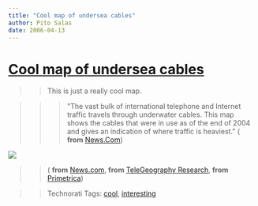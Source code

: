 ```yaml
---
title: "Cool map of undersea cables"
author: Pito Salas
date: 2006-04-13
---
```

# [Cool map of undersea cables](None)



>>

>> This is just a really cool map.

>>

>>> "The vast bulk of international telephone and Internet traffic travels
through underwater cables. This map shows the cables that were in use as of
the end of 2004 and gives an indication of where traffic is heaviest." (
**from**
[News.Com](<http://news.com.com/2300-1033_3-6035611-1.html?part=rss&tag=6035611&subj=news>))

>>

>>
![](https://i0.wp.com/news.com.com//i/ne/p/2006/020306cablemap_550x300.gif?w=584)

>>

>> ( **from**
[News.com](<http://news.com.com/2300-1033_3-6035611-1.html?part=rss&tag=6035611&subj=news>),
**from** [TeleGeography Research](<http://www.telegeography.com/index.php>),
**from** [Primetrica](<http://www.primetrica.com/>))

>>

>> Technorati Tags: [cool](<http://www.technorati.com/tag/cool>),
[interesting](<http://www.technorati.com/tag/interesting>)



